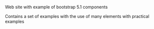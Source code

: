Web site with example of bootstrap 5.1 components

Contains a set of examples with the use of many elements with practical examples
